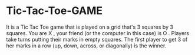 # Tic-Tac-Toe-GAME
It is a  Tic Tac Toe game  that is played on a grid that's 3 squares by 3 squares. You are X , your friend (or the computer in this case) is O . Players take turns putting their marks in empty squares. The first player to get 3 of her marks in a row (up, down, across, or diagonally) is the winner.
